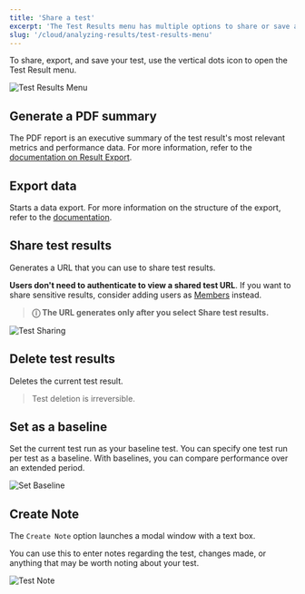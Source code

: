 ```yaml
---
title: 'Share a test'
excerpt: 'The Test Results menu has multiple options to share or save a test.'
slug: '/cloud/analyzing-results/test-results-menu'
---
```


To share, export, and save your test, use the vertical dots icon to open the Test Result menu.

![Test Results Menu](./images/08-Test-Results-Menu/test-results-menu.png)

## Generate a PDF summary

The PDF report is an executive summary of the test result's most relevant metrics and performance data.
For more information, refer to the [documentation on Result Export](/cloud/analyzing-results/result-export#generate-pdf-report).

## Export data

Starts a data export.
For more information  on the structure of the export, refer to the [documentation](/cloud/analyzing-results/result-export#export-as-csv).

## Share test results

Generates a URL that you can use to share test results.


**Users don't need to authenticate to view a shared test URL**.
If you want to share sensitive results, consider adding users as
[Members](/cloud/project-and-team-management/members) instead.

> **ⓘ The URL generates only after you select Share test results.**


![Test Sharing](./images/08-Test-Results-Menu/test-share.png)

## Delete test results

Deletes the current test result.

<Blockquote mod="warning">

Test deletion is irreversible.

</Blockquote>

## Set as a baseline

Set the current test run as your baseline test.
You can specify one test run per test as a baseline.
With baselines, you can compare performance over an extended period.

![Set Baseline](./images/08-Test-Results-Menu/set-baseline.png)

## Create Note

The `Create Note` option launches a modal window with a text box.

You can use this to enter notes regarding the test, changes made, or anything that may be worth noting about your test.

![Test Note](./images/08-Test-Results-Menu/test-note.png)

